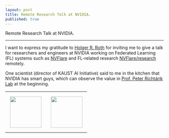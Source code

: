 ```yaml
---
layout: post
title: Remote Research Talk at NVIDIA.
published: true
---
```


Remote Research Talk at NVIDIA.

---

I want to express my gratitude to [Holger R. Roth](https://www.linkedin.com/in/holger-r-roth-b939a79/) for inviting me to give a talk for researchers and engineers at NVIDIA working on Federated Learning (FL) systems such as [NVFlare](https://developer.nvidia.com/flare) and FL-related research [NVFlare/research](https://github.com/NVIDIA/NVFlare/tree/main/research) remotely.

One scientist (director of KAUST AI Initiative) said to me in the kitchen that NVIDIA has smart guys, which can observe the value in [Prof. Peter Richtárik Lab](https://richtarik.org/) at the beginning.

<table style="text-align:center;">
<tr>
<td style="padding:15px;text-align:center;vertical-align:middle;"> <img height="100px" src="https://burlachenkok.github.io/materials/KAUST-logo.svg"/> </td> 
<td style="padding:15px;text-align:center;vertical-align:middle;"> <img height="100px" src="https://burlachenkok.github.io/materials/Nvidia_logo.svg"/> </td>
</tr>
</table>
